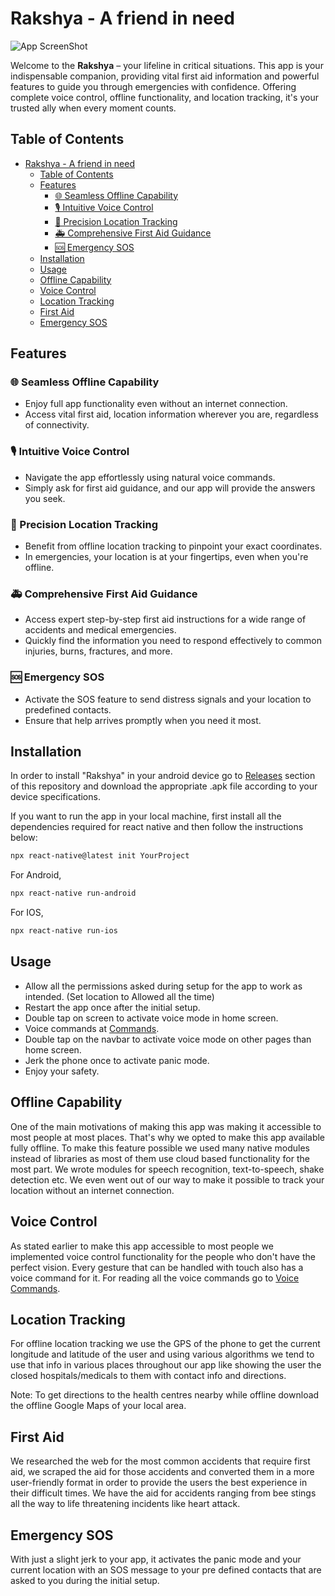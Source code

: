 # Rakshya - A friend in need

![App ScreenShot](https://i.postimg.cc/3JfvQ0PR/appLogo.jpg)

Welcome to the **Rakshya** – your lifeline in critical situations. This app is your indispensable companion, providing vital first aid information and powerful features to guide you through emergencies with confidence. Offering complete voice control, offline functionality, and location tracking, it's your trusted ally when every moment counts.

## Table of Contents

- [Rakshya - A friend in need](#rakshya---a-friend-in-need)
  - [Table of Contents](#table-of-contents)
  - [Features](#features)
    - [🌐 Seamless Offline Capability](#-seamless-offline-capability)
    - [🎙️ Intuitive Voice Control](#️-intuitive-voice-control)
    - [📍 Precision Location Tracking](#-precision-location-tracking)
    - [🚑 Comprehensive First Aid Guidance](#-comprehensive-first-aid-guidance)
    - [🆘 Emergency SOS](#-emergency-sos)
  - [Installation](#installation)
  - [Usage](#usage)
  - [Offline Capability](#offline-capability)
  - [Voice Control](#voice-control)
  - [Location Tracking](#location-tracking)
  - [First Aid](#first-aid)
  - [Emergency SOS](#emergency-sos)

## Features

### 🌐 Seamless Offline Capability

- Enjoy full app functionality even without an internet connection.
- Access vital first aid, location information wherever you are, regardless of connectivity.

### 🎙️ Intuitive Voice Control

- Navigate the app effortlessly using natural voice commands.
- Simply ask for first aid guidance, and our app will provide the answers you seek.

### 📍 Precision Location Tracking

- Benefit from offline location tracking to pinpoint your exact coordinates.
- In emergencies, your location is at your fingertips, even when you're offline.

### 🚑 Comprehensive First Aid Guidance

- Access expert step-by-step first aid instructions for a wide range of accidents and medical emergencies.
- Quickly find the information you need to respond effectively to common injuries, burns, fractures, and more.

### 🆘 Emergency SOS

- Activate the SOS feature to send distress signals and your location to predefined contacts.
- Ensure that help arrives promptly when you need it most.

## Installation

In order to install "Rakshya" in your android device go to [Releases](https://github.com/ptdatta/Rakshya-KUHackfest2023/releases/tag/v1.0.0) section of this repository and download the appropriate .apk file according to your device specifications.

If you want to run the app in your local machine, first install all the dependencies required for react native and then follow the instructions below:

```bash
npx react-native@latest init YourProject
```

For Android,

```bash
npx react-native run-android
```

For IOS,

```bash
npx react-native run-ios
```

## Usage

- Allow all the permissions asked during setup for the app to work as intended. (Set location to Allowed all the time)
- Restart the app once after the initial setup.
- Double tap on screen to activate voice mode in home screen.
- Voice commands at [Commands](https://github.com/ptdatta/Rakshya-KUHackfest2023/blob/main/voicecommands.md).
- Double tap on the navbar to activate voice mode on other pages than home screen.
- Jerk the phone once to activate panic mode.
- Enjoy your safety.

## Offline Capability

One of the main motivations of making this app was making it accessible to most people at most places. That's why we opted to make this app available fully offline. To make this feature possible we used many native modules instead of libraries as most of them use cloud based functionality for the most part. We wrote modules for speech recognition, text-to-speech, shake detection etc. We even went out of our way to make it possible to track your location without an internet connection.

## Voice Control

As stated earlier to make this app accessible to most people we implemented voice control functionality for the people who don't have the perfect vision. Every gesture that can be handled with touch also has a voice command for it. For reading all the voice commands go to [Voice Commands](https://github.com/ptdatta/Rakshya-KUHackfest2023/blob/main/voicecommands.md).

## Location Tracking

For offline location tracking we use the GPS of the phone to get the current longitude and latitude of the user and using various algorithms we tend to use that info in various places throughout our app like showing the user the closed hospitals/medicals to them with contact info and directions.

Note: To get directions to the health centres nearby while offline download the offline Google Maps of your local area.

## First Aid

We researched the web for the most common accidents that require first aid, we scraped the aid for those accidents and converted them in a more user-friendly format in order to provide the users the best experience in their difficult times. We have the aid for accidents ranging from bee stings all the way to life threatening incidents like heart attack.

## Emergency SOS

With just a slight jerk to your app, it activates the panic mode and your current location with an SOS message to your pre defined contacts that are asked to you during the initial setup.
